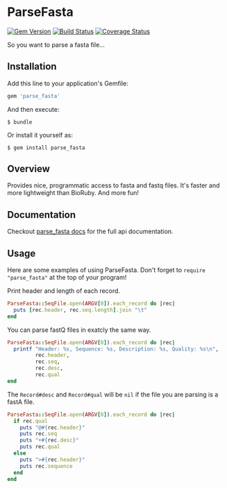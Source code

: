 # ParseFasta #

[![Gem Version](https://badge.fury.io/rb/parse_fasta.svg)](http://badge.fury.io/rb/parse_fasta) [![Build Status](https://travis-ci.org/mooreryan/parse_fasta.svg?branch=master)](https://travis-ci.org/mooreryan/parse_fasta) [![Coverage Status](https://coveralls.io/repos/mooreryan/parse_fasta/badge.svg)](https://coveralls.io/r/mooreryan/parse_fasta)

So you want to parse a fasta file...

## Installation ##

Add this line to your application's Gemfile:

```ruby
gem 'parse_fasta'
```

And then execute:

    $ bundle

Or install it yourself as:

    $ gem install parse_fasta

## Overview ##

Provides nice, programmatic access to fasta and fastq files. It's faster and more lightweight than BioRuby. And more fun!

## Documentation ##

Checkout
[parse_fasta docs](http://rubydoc.info/gems/parse_fasta)
for the full api documentation.

## Usage ##

Here are some examples of using ParseFasta. Don't forget to `require "parse_fasta"` at the top of your program!

Print header and length of each record.

```ruby
ParseFasta::SeqFile.open(ARGV[0]).each_record do |rec|
  puts [rec.header, rec.seq.length].join "\t"
end
```

You can parse fastQ files in exatcly the same way.

```ruby
ParseFasta::SeqFile.open(ARGV[0]).each_record do |rec|
  printf "Header: %s, Sequence: %s, Description: %s, Quality: %s\n",
	     rec.header,
	     rec.seq,
	     rec.desc,
	     rec.qual
end
```

The `Record#desc` and `Record#qual` will be `nil` if the file you are parsing is a fastA file.

```ruby
ParseFasta::SeqFile.open(ARGV[0]).each_record do |rec|
  if rec.qual
    puts "@#{rec.header}"
    puts rec.seq
    puts "+#{rec.desc}"
    puts rec.qual
  else
    puts ">#{rec.header}"
    puts rec.sequence
  end  
end
```